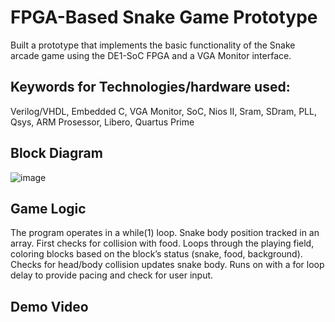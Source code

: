# FPGA-Based Snake Game Prototype
Built a prototype that implements the basic functionality of the Snake arcade game using the DE1-SoC FPGA and a VGA Monitor interface.

## Keywords for Technologies/hardware used:
Verilog/VHDL, Embedded C, VGA Monitor, SoC, Nios II, Sram, SDram, PLL, Qsys, ARM Prosessor, Libero, Quartus Prime

## Block Diagram
![image](https://github.com/ishassharma/FPGA-Based-Snake-Game-Prototype/assets/75325587/baa13cc1-c108-45a4-8f8c-68a6095f3887)

## Game Logic
The program operates in a while(1) loop. Snake body position tracked in an array. First checks for collision with food. Loops through the playing field, coloring blocks based on the block’s status (snake, food, background). Checks for head/body collision updates snake body. Runs on with a for loop delay to provide pacing and check for user input.

## Demo Video
